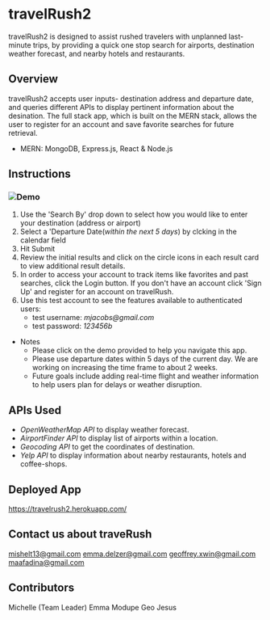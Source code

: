# travelRush2

travelRush2 is designed to assist rushed travelers with unplanned last-minute trips, by providing a quick one stop search for airports, destination weather forecast, and nearby hotels and restaurants.

## Overview

travelRush2 accepts user inputs- destination address and departure date, and queries different APIs to display pertinent information about the desination. The full stack app, which is built on the MERN stack, allows the user to register for an account and save favorite searches for future retrieval.

- MERN: MongoDB, Express.js, React & Node.js

## Instructions

### ![Demo](https://raw.githubusercontent.com/mosfad/TravelRush2/master/travelRush2_demo_optimized.gif)

1. Use the 'Search By' drop down to select how you would like to enter your destination (address or airport)
2. Select a 'Departure Date(_within the next 5 days_) by clcking in the calendar field
3. Hit Submit
4. Review the initial results and click on the circle icons in each result card to view additional result details.
5. In order to access your account to track items like favorites and past searches, click the Login button. If you don't have an account click 'Sign Up' and register for an account on travelRush.
6. Use this test account to see the features available to authenticated users:
   - test username: _mjacobs@gmail.com_
   - test password: _123456b_

- Notes
  - Please click on the demo provided to help you navigate this app.
  - Please use departure dates within 5 days of the current day. We are working on increasing the time frame to about 2 weeks.
  - Future goals include adding real-time flight and weather information to help users plan for delays or weather disruption.

## APIs Used

- _OpenWeatherMap API_ to display weather forecast.
- _AirportFinder API_ to display list of airports within a location.
- _Geocoding API_ to get the coordinates of destination.
- _Yelp API_ to display information about nearby restaurants, hotels and coffee-shops.

## Deployed App

https://travelrush2.herokuapp.com/

## Contact us about traveRush

mishelt13@gmail.com emma.delzer@gmail.com geoffrey.xwin@gmail.com maafadina@gmail.com

## Contributors

Michelle (Team Leader) Emma Modupe Geo Jesus
